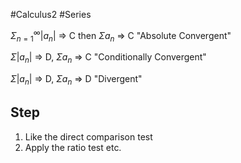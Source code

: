 #Calculus2 #Series

$\Sigma_{n=1}^\infty |a_n|$ => C then $\Sigma a_n$ => C "Absolute Convergent"

$\Sigma |a_n|$ => D, $\Sigma a_n$ => C "Conditionally Convergent"

$\Sigma |a_n|$ => D, $\Sigma a_n$ => D "Divergent"
## Step
1. Like the direct comparison test
2. Apply the ratio test etc.